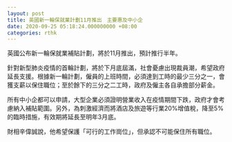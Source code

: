 ```yaml
---
layout: post
title: 英國新一輪保就業計劃11月推出　主要惠及中小企
date: 2020-09-25 05:18:24.000000000 +08:00
categories: rthk
---
```


英國公布新一輪保就業補貼計劃，將於11月推出，預計推行半年。

針對新型肺炎疫情的首輪計劃，將於下月底屆滿，社會憂慮出現裁員潮，希望政府延長支援。根據新一輪計劃，僱員的上班時間，必須達到工時的最少三分之一，會獲支薪以保住職位；至於餘下的三分之二工時，政府及僱主各自承擔部分薪金。

所有中小企都可以申請，大型企業必須證明營業收入在疫情期間下跌，政府才會考慮納入補貼範圍。另外，為刺激經濟而將酒店及旅遊等行業20%增值稅，降至5%的臨時措施，有效期將延長至明年3月底。

財相辛偉誠說，他希望保護「可行的工作崗位」，但承認不可能保住所有職位。
